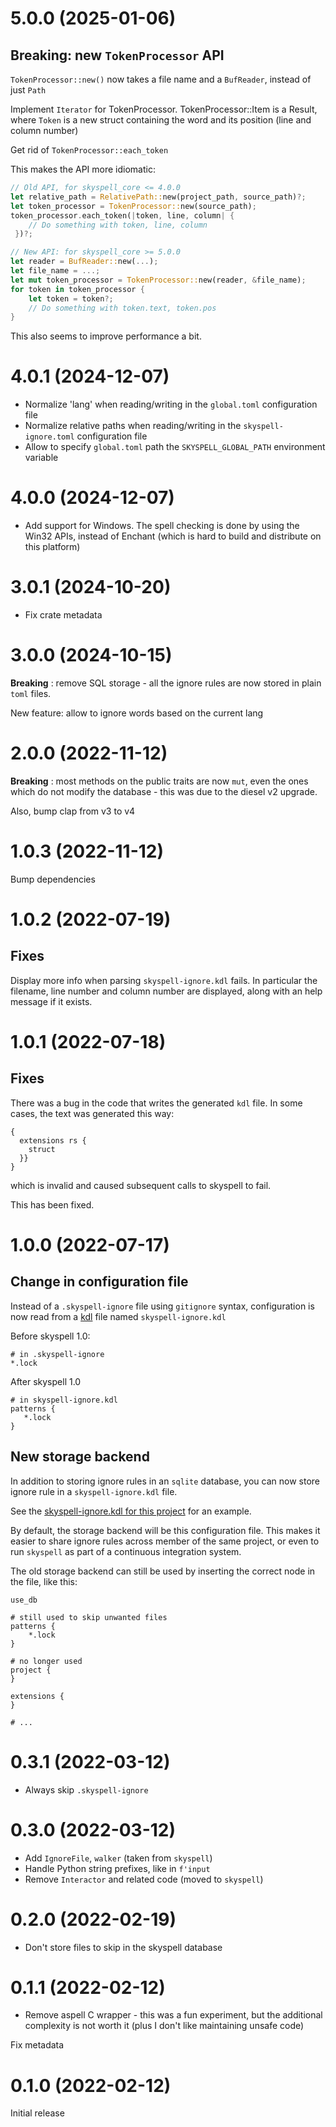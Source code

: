 # 5.0.0 (2025-01-06)

## Breaking: new `TokenProcessor` API

`TokenProcessor::new()` now takes a file name and a `BufReader`,
instead of just `Path`

Implement `Iterator` for TokenProcessor. TokenProcessor::Item is a
Result<Token>, where `Token` is a new struct containing the word and its
position (line and column number)

Get rid of `TokenProcessor::each_token`

This makes the API more idiomatic:

```rust
// Old API, for skyspell_core <= 4.0.0
let relative_path = RelativePath::new(project_path, source_path)?;
let token_processor = TokenProcessor::new(source_path);
token_processor.each_token(|token, line, column| {
    // Do something with token, line, column
 })?;

// New API: for skyspell_core >= 5.0.0
let reader = BufReader::new(...);
let file_name = ...;
let mut token_processor = TokenProcessor::new(reader, &file_name);
for token in token_processor {
    let token = token?;
    // Do something with token.text, token.pos
}
```

This also seems to improve performance a bit.

# 4.0.1 (2024-12-07)

* Normalize 'lang' when reading/writing in the `global.toml` configuration file
* Normalize relative paths when reading/writing in the `skyspell-ignore.toml` configuration file
* Allow to specify `global.toml` path the `SKYSPELL_GLOBAL_PATH` environment variable

# 4.0.0 (2024-12-07)

* Add support for Windows. The spell checking is done by using the Win32 APIs, instead of
  Enchant (which is hard to build and distribute on this platform)

# 3.0.1 (2024-10-20)

* Fix crate metadata

# 3.0.0 (2024-10-15)

**Breaking** : remove SQL storage - all the ignore rules are now stored in plain `toml` files.

New feature: allow to ignore words based on the current lang


# 2.0.0 (2022-11-12)

**Breaking** : most methods on the public traits are now `mut`, even the
ones which do not modify the database - this was due to the diesel v2
upgrade.

Also, bump clap from v3 to v4

# 1.0.3 (2022-11-12)

Bump dependencies

# 1.0.2 (2022-07-19)

## Fixes

Display more info when parsing `skyspell-ignore.kdl` fails. In particular
the filename, line number and column number are displayed, along with
an help message if it exists.

# 1.0.1 (2022-07-18)

## Fixes

There was a bug in the code that writes the generated `kdl` file. In some cases, the text was generated this way:

```
{
  extensions rs {
    struct
  }}
}
```

which is invalid and caused subsequent calls to skyspell to fail.

This has been fixed.



# 1.0.0 (2022-07-17)

## Change in configuration file

Instead of a `.skyspell-ignore` file using `gitignore` syntax,
configuration is now read from a [kdl](https://kdl.dev/) file named
`skyspell-ignore.kdl`

Before skyspell 1.0:
```
# in .skyspell-ignore
*.lock
```

After skyspell 1.0

```
# in skyspell-ignore.kdl
patterns {
   *.lock
}
```

## New storage backend

In addition to storing ignore rules in an `sqlite` database, you can
now store ignore rule in a `skyspell-ignore.kdl` file.

See the [skyspell-ignore.kdl for this project](https://github.com/your-tools/skyspell/blob/main/skyspell-ignore.kdl)
for an example.

By default, the storage backend will be this configuration file. This
makes it easier to share ignore rules across member of the same project,
or even to run `skyspell` as part of a continuous integration system.

The old storage backend can still be used by inserting the correct node
in the file, like this:

```kdl
use_db

# still used to skip unwanted files
patterns {
    *.lock
}

# no longer used
project {
}

extensions {
}

# ...
```


# 0.3.1 (2022-03-12)

* Always skip `.skyspell-ignore`

# 0.3.0 (2022-03-12)

* Add `IgnoreFile`, `walker` (taken from `skyspell`)
* Handle Python string prefixes, like in `f'input`
* Remove `Interactor` and related code (moved to `skyspell`)


# 0.2.0 (2022-02-19)

* Don't store files to skip in the skyspell database

# 0.1.1 (2022-02-12)

* Remove aspell C wrapper - this was a fun experiment, but the additional
  complexity is not worth it (plus I don't like maintaining unsafe code)

Fix metadata

# 0.1.0 (2022-02-12)

Initial release

